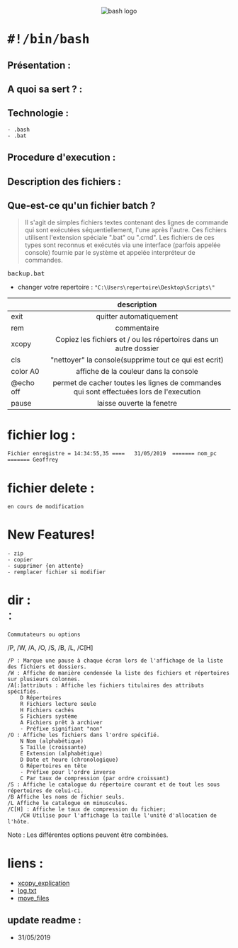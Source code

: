 <p align="center">
<img src="https://user-images.githubusercontent.com/38507456/58379582-c13f6700-7fa5-11e9-8a4a-f71c46db23b6.png" alt="bash logo"/>
</p>

# <tt>#!/bin/bash</tt>


## Présentation :


## A quoi sa sert ? :

## Technologie : 
	
	- .bash
	- .bat 

## Procedure d'execution :

## Description des fichiers :


## Que-est-ce qu'un fichier batch ?
> Il s'agit de simples fichiers textes contenant des lignes de commande qui sont exécutées séquentiellement, l'une après l'autre. Ces fichiers utilisent l'extension spéciale ".bat" ou ".cmd". Les fichiers de ces types sont reconnus et exécutés via une interface (parfois appelée console) fournie par le système et appelée interpréteur de commandes.

<tt>backup.bat</tt>

- changer votre repertoire : ```"C:\Users\repertoire\Desktop\Scripts\" ```


| 		   	|      description     																						|
|----------	|:---------------------------------------------------------------------------------------------------------:|
| exit	   	| quitter automatiquement 	   																				|
| rem      	| commentaire         																						| 
| xcopy    	| Copiez les fichiers et / ou les répertoires dans un autre dossier											|
| cls	   	| "nettoyer" la console(supprime tout ce qui est ecrit)       												|
| color A0  | affiche de la couleur dans la console        																| 
| @echo off	| permet de cacher toutes les lignes de commandes qui sont effectuées lors de l'execution				    |
| pause     | laisse ouverte la fenetre


# fichier log : 

```
Fichier enregistre = 14:34:55,35 ==== 	31/05/2019  ======= nom_pc ======= Geoffrey

```

# fichier delete : 

```
en cours de modification

```
# New Features!

	- zip 
	- copier
	- supprimer {en attente}
	- remplacer fichier si modifier


# dir : <option> :
	Commutateurs ou options

/P, /W, /A, /O, /S, /B, /L, /C[H]

    /P : Marque une pause à chaque écran lors de l'affichage de la liste des fichiers et dossiers.
    /W : Affiche de manière condensée la liste des fichiers et répertoires sur plusieurs colonnes.
    /A[:]attributs : Affiche les fichiers titulaires des attributs spécifiés.
        D Répertoires
        R Fichiers lecture seule
        H Fichiers cachés
        S Fichiers système
        A Fichiers prêt à archiver
        - Préfixe signifiant "non"
    /O : Affiche les fichiers dans l'ordre spécifié.
        N Nom (alphabétique)
        S Taille (croissante)
        E Extension (alphabétique)
        D Date et heure (chronologique)
        G Répertoires en tête
        - Préfixe pour l'ordre inverse
        C Par taux de compression (par ordre croissant)
    /S : Affiche le catalogue du répertoire courant et de tout les sous répertoires de celui-ci.
    /B Affiche les noms de fichier seuls.
    /L Affiche le catalogue en minuscules.
    /C[H] : Affiche le taux de compression du fichier;
        /CH Utilise pour l'affichage la taille l'unité d'allocation de l'hôte.

Note : Les différentes options peuvent être combinées. 

# liens :

- [xcopy_explication](https://ss64.com/nt/xcopy.html)
- [log.txt](https://www.computerhope.com/issues/ch001679.htm)
- [move_files](https://www.computerhope.com/movehlp.htm)

## update readme : 

- 31/05/2019 